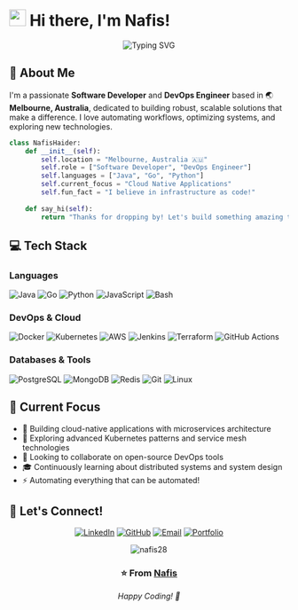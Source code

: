 # <img src="https://raw.githubusercontent.com/MartinHeinz/MartinHeinz/master/wave.gif" width="30px" height="30px" /> Hi there, I'm Nafis!

<div align="center">
  <img src="https://readme-typing-svg.demolab.com?font=Fira+Code&weight=600&size=28&duration=3000&pause=1000&color=3F7FFF&center=true&vCenter=true&random=false&width=600&lines=Software+Developer+%7C+DevOps+Engineer;Building+Scalable+Solutions;Cloud+Architecture+Enthusiast" alt="Typing SVG" />
</div>

## 🚀 About Me

I'm a passionate **Software Developer** and **DevOps Engineer** based in 🌏 **Melbourne, Australia**, dedicated to building robust, scalable solutions that make a difference. I love automating workflows, optimizing systems, and exploring new technologies.

```python
class NafisHaider:
    def __init__(self):
        self.location = "Melbourne, Australia 🇦🇺"
        self.role = ["Software Developer", "DevOps Engineer"]
        self.languages = ["Java", "Go", "Python"]
        self.current_focus = "Cloud Native Applications"
        self.fun_fact = "I believe in infrastructure as code!"
        
    def say_hi(self):
        return "Thanks for dropping by! Let's build something amazing together 🚀"
```

## 💻 Tech Stack

### Languages
![Java](https://img.shields.io/badge/Java-ED8B00?style=for-the-badge&logo=openjdk&logoColor=white)
![Go](https://img.shields.io/badge/Go-00ADD8?style=for-the-badge&logo=go&logoColor=white)
![Python](https://img.shields.io/badge/Python-3776AB?style=for-the-badge&logo=python&logoColor=white)
![JavaScript](https://img.shields.io/badge/JavaScript-F7DF1E?style=for-the-badge&logo=javascript&logoColor=black)
![Bash](https://img.shields.io/badge/Bash-4EAA25?style=for-the-badge&logo=gnu-bash&logoColor=white)

### DevOps & Cloud
![Docker](https://img.shields.io/badge/Docker-2496ED?style=for-the-badge&logo=docker&logoColor=white)
![Kubernetes](https://img.shields.io/badge/Kubernetes-326CE5?style=for-the-badge&logo=kubernetes&logoColor=white)
![AWS](https://img.shields.io/badge/AWS-232F3E?style=for-the-badge&logo=amazon-aws&logoColor=white)
![Jenkins](https://img.shields.io/badge/Jenkins-D24939?style=for-the-badge&logo=jenkins&logoColor=white)
![Terraform](https://img.shields.io/badge/Terraform-7B42BC?style=for-the-badge&logo=terraform&logoColor=white)
![GitHub Actions](https://img.shields.io/badge/GitHub_Actions-2088FF?style=for-the-badge&logo=github-actions&logoColor=white)

### Databases & Tools
![PostgreSQL](https://img.shields.io/badge/PostgreSQL-316192?style=for-the-badge&logo=postgresql&logoColor=white)
![MongoDB](https://img.shields.io/badge/MongoDB-47A248?style=for-the-badge&logo=mongodb&logoColor=white)
![Redis](https://img.shields.io/badge/Redis-DC382D?style=for-the-badge&logo=redis&logoColor=white)
![Git](https://img.shields.io/badge/Git-F05032?style=for-the-badge&logo=git&logoColor=white)
![Linux](https://img.shields.io/badge/Linux-FCC624?style=for-the-badge&logo=linux&logoColor=black)

## 🎯 Current Focus

- 🔭 Building cloud-native applications with microservices architecture
- 🌱 Exploring advanced Kubernetes patterns and service mesh technologies
- 👯 Looking to collaborate on open-source DevOps tools
- 🎓 Continuously learning about distributed systems and system design
- ⚡ Automating everything that can be automated!


## 🤝 Let's Connect!

<div align="center">
  
[![LinkedIn](https://img.shields.io/badge/LinkedIn-0077B5?style=for-the-badge&logo=linkedin&logoColor=white)](https://www.linkedin.com/in/nafis-haider1337/)
[![GitHub](https://img.shields.io/badge/GitHub-100000?style=for-the-badge&logo=github&logoColor=white)](https://github.com/nafis28)
[![Email](https://img.shields.io/badge/Email-D14836?style=for-the-badge&logo=gmail&logoColor=white)](mailto:nafis_will_go@hotmail.com)
[![Portfolio](https://img.shields.io/badge/Portfolio-000000?style=for-the-badge&logo=About.me&logoColor=white)](https://nafishaider.com)



<div align="center">
  <img src="https://komarev.com/ghpvc/?username=nafis28&label=Profile%20views&color=0e75b6&style=flat" alt="nafis28" />
  
  <h3>⭐️ From <a href="https://github.com/nafis28">Nafis</a></h3>
  
  <i>Happy Coding! 🎉</i>
</div>
